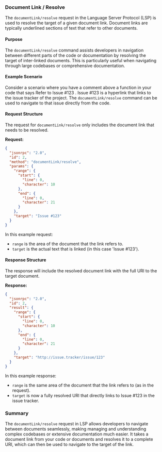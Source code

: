 ### Document Link / Resolve

The `documentLink/resolve` request in the Language Server Protocol (LSP) is used to resolve the target of a given document link. Document links are typically underlined sections of text that refer to other documents.

#### Purpose

The `documentLink/resolve` command assists developers in navigation between different parts of the code or documentation by resolving the target of inter-linked documents. This is particularly useful when navigating through large codebases or comprehensive documentation.

#### Example Scenario

Consider a scenario where you have a comment above a function in your code that says  Refer to Issue #123 .  Issue #123  is a hyperlink that links to the issue tracker of the project. The `documentLink/resolve` command can be used to navigate to that issue directly from the code.

#### Request Structure

The request for `documentLink/resolve` only includes the document link that needs to be resolved.

**Request:**

```json
{
  "jsonrpc": "2.0",
  "id": 2,
  "method": "documentLink/resolve",
  "params": {
    "range": {
      "start": {
        "line": 0,
        "character": 10
      },
      "end": {
        "line": 0,
        "character": 21
      }
    },
    "target": "Issue #123"
  }
}
```

In this example request:
- `range` is the area of the document that the link refers to.
- `target` is the actual text that is linked (in this case 'Issue #123').

#### Response Structure

The response will include the resolved document link with the full URI to the target document.

**Response:**

```json
{
  "jsonrpc": "2.0",
  "id": 2,
  "result": {
    "range": {
      "start": {
        "line": 0,
        "character": 10
      },
      "end": {
        "line": 0,
        "character": 21
      }
    },
    "target": "http://issue.tracker/issue/123"
  }
}
```

In this example response:
- `range` is the same area of the document that the link refers to (as in the request).
- `target` is now a fully resolved URI that directly links to Issue #123 in the issue tracker.

### Summary

The `documentLink/resolve` request in LSP allows developers to navigate between documents seamlessly, making managing and understanding complex codebases or extensive documentation much easier. It takes a document link from your code or documents and resolves it to a complete URI, which can then be used to navigate to the target of the link.